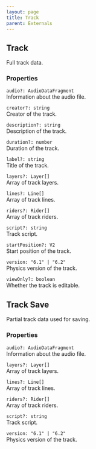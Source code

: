 ```yaml
---
layout: page
title: Track
parent: Externals
---
```


## Track

Full track data.

### Properties

`audio?: AudioDataFragment`\
Information about the audio file.

`creator?: string`\
Creator of the track.

`description?: string`\
Description of the track.

`duration?: number`\
Duration of the track.

`label?: string`\
Title of the track.

`layers?: Layer[]`\
Array of track layers.

`lines?: Line[]`\
Array of track lines.

`riders?: Rider[]`\
Array of track riders.

`script?: string`\
Track script.

`startPosition?: V2`\
Start position of the track.

`version: "6.1" | "6.2"`\
Physics version of the track.

`viewOnly?: boolean`\
Whether the track is editable.

## Track Save

Partial track data used for saving.

### Properties

`audio?: AudioDataFragment`\
Information about the audio file.

`layers?: Layer[]`\
Array of track layers.

`lines?: Line[]`\
Array of track lines.

`riders?: Rider[]`\
Array of track riders.

`script?: string`\
Track script.

`version: "6.1" | "6.2"`\
Physics version of the track.
